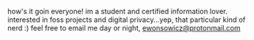 how's it goin everyone! im a student and certified information lover. interested in foss projects and digital privacy...yep, that particular kind of nerd :) 
feel free to email me day or night, ewonsowicz@protonmail.com

<!---
ewonsowicz/ewonsowicz is a ✨ special ✨ repository because its `README.md` (this file) appears on your GitHub profile.
You can click the Preview link to take a look at your changes.
--->
